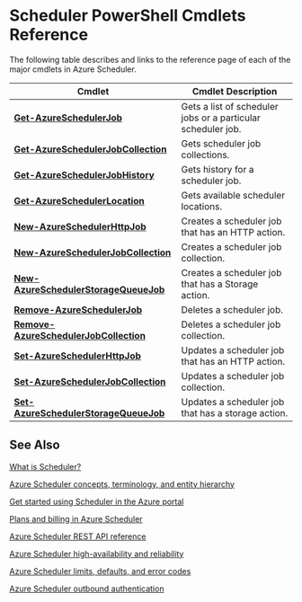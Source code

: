 <properties
 pageTitle="Scheduler PowerShell Cmdlets Reference"
 description="Scheduler PowerShell Cmdlets Reference"
 services="scheduler"
 documentationCenter=".NET"
 authors="krisragh"
 manager="dwrede"
 editor=""/>
<tags
 ms.service="scheduler"
 ms.workload="infrastructure-services"
 ms.tgt_pltfrm="na"
 ms.devlang="dotnet"
 ms.topic="article"
 ms.date="08/18/2016"
 ms.author="krisragh"/>

# Scheduler PowerShell Cmdlets Reference

The following table describes and links to the reference page of each of the major cmdlets in Azure Scheduler.

|Cmdlet|Cmdlet Description|
|---|---|
|**[Get-AzureSchedulerJob](https://msdn.microsoft.com/library/azure/dn722516.aspx)**|Gets a list of scheduler jobs or a particular scheduler job.|
|**[Get-AzureSchedulerJobCollection](https://msdn.microsoft.com/library/azure/dn722471.aspx)**|Gets scheduler job collections.|
|**[Get-AzureSchedulerJobHistory](https://msdn.microsoft.com/library/azure/dn722514.aspx)**|Gets history for a scheduler job.|
|**[Get-AzureSchedulerLocation](https://msdn.microsoft.com/library/azure/dn722505.aspx)**|Gets available scheduler locations.|
|**[New-AzureSchedulerHttpJob](https://msdn.microsoft.com/library/azure/dn722492.aspx)**|Creates a scheduler job that has an HTTP action.|
|**[New-AzureSchedulerJobCollection](https://msdn.microsoft.com/library/azure/dn759640.aspx)**|Creates a scheduler job collection.|
|**[New-AzureSchedulerStorageQueueJob](https://msdn.microsoft.com/library/azure/dn722518.aspx)**|Creates a scheduler job that has a Storage action.|
|**[Remove-AzureSchedulerJob](https://msdn.microsoft.com/library/azure/dn722477.aspx)**|Deletes a scheduler job.|
|**[Remove-AzureSchedulerJobCollection](https://msdn.microsoft.com/library/azure/dn722530.aspx)**|Deletes a scheduler job collection.|
|**[Set-AzureSchedulerHttpJob](https://msdn.microsoft.com/library/azure/dn722474.aspx)**|Updates a scheduler job that has an HTTP action.|
|**[Set-AzureSchedulerJobCollection](https://msdn.microsoft.com/library/azure/dn759626.aspx)**|Updates a scheduler job collection.|
|**[Set-AzureSchedulerStorageQueueJob](https://msdn.microsoft.com/library/azure/dn722476.aspx)**|Updates a scheduler job that has a storage action.|


## See Also


 [What is Scheduler?](scheduler-intro.md)

 [Azure Scheduler concepts, terminology, and entity hierarchy](scheduler-concepts-terms.md)

 [Get started using Scheduler in the Azure portal](scheduler-get-started-portal.md)

 [Plans and billing in Azure Scheduler](scheduler-plans-billing.md)

 [Azure Scheduler REST API reference](https://msdn.microsoft.com/library/mt629143)

 [Azure Scheduler high-availability and reliability](scheduler-high-availability-reliability.md)

 [Azure Scheduler limits, defaults, and error codes](scheduler-limits-defaults-errors.md)

 [Azure Scheduler outbound authentication](scheduler-outbound-authentication.md)
